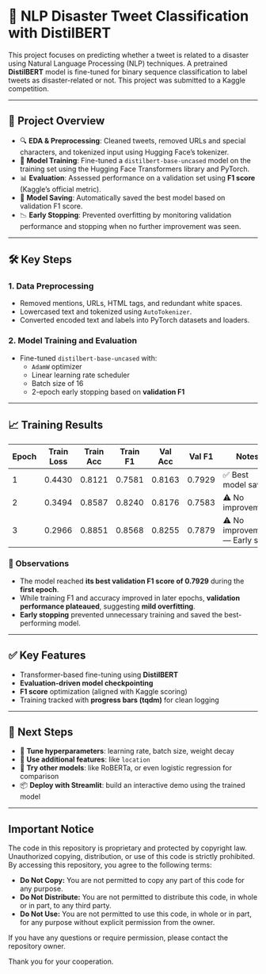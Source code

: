 # 🧠 NLP Disaster Tweet Classification with DistilBERT

This project focuses on predicting whether a tweet is related to a disaster using Natural Language Processing (NLP) techniques. A pretrained **DistilBERT** model is fine-tuned for binary sequence classification to label tweets as disaster-related or not. This project was submitted to a Kaggle competition.

---

## 🚀 Project Overview

- 🔍 **EDA & Preprocessing**: Cleaned tweets, removed URLs and special characters, and tokenized input using Hugging Face’s tokenizer.
- 🧪 **Model Training**: Fine-tuned a `distilbert-base-uncased` model on the training set using the Hugging Face Transformers library and PyTorch.
- 📊 **Evaluation**: Assessed performance on a validation set using **F1 score** (Kaggle’s official metric).
- 💾 **Model Saving**: Automatically saved the best model based on validation F1 score.
- 📉 **Early Stopping**: Prevented overfitting by monitoring validation performance and stopping when no further improvement was seen.

---

## 🛠️ Key Steps

### 1. Data Preprocessing
- Removed mentions, URLs, HTML tags, and redundant white spaces.
- Lowercased text and tokenized using `AutoTokenizer`.
- Converted encoded text and labels into PyTorch datasets and loaders.

### 2. Model Training and Evaluation
- Fine-tuned `distilbert-base-uncased` with:
  - `AdamW` optimizer
  - Linear learning rate scheduler
  - Batch size of 16
  - 2-epoch early stopping based on **validation F1**

---

## 📈 Training Results

| Epoch | Train Loss | Train Acc | Train F1 | Val Acc | Val F1 | Notes |
|-------|------------|-----------|----------|---------|--------|-------|
| 1     | 0.4430     | 0.8121    | 0.7581   | 0.8163  | 0.7929 | ✅ Best model saved |
| 2     | 0.3494     | 0.8587    | 0.8240   | 0.8176  | 0.7583 | ⚠️ No improvement |
| 3     | 0.2966     | 0.8851    | 0.8568   | 0.8255  | 0.7879 | ⚠️ No improvement — Early stop |

### 🔎 Observations

- The model reached **its best validation F1 score of 0.7929** during the **first epoch**.
- While training F1 and accuracy improved in later epochs, **validation performance plateaued**, suggesting **mild overfitting**.
- **Early stopping** prevented unnecessary training and saved the best-performing model.

---

## ✅ Key Features

- Transformer-based fine-tuning using **DistilBERT**
- **Evaluation-driven model checkpointing**
- **F1 score** optimization (aligned with Kaggle scoring)
- Training tracked with **progress bars (tqdm)** for clean logging

---

## 🧠 Next Steps

- 🔧 **Tune hyperparameters**: learning rate, batch size, weight decay
- 🧼 **Use additional features**: like `location`
- 🧪 **Try other models**: like RoBERTa, or even logistic regression for comparison
- 📦 **Deploy with Streamlit**: build an interactive demo using the trained model

---

## Important Notice

The code in this repository is proprietary and protected by copyright law. Unauthorized copying, distribution, or use of this code is strictly prohibited. By accessing this repository, you agree to the following terms:

- **Do Not Copy:** You are not permitted to copy any part of this code for any purpose.
- **Do Not Distribute:** You are not permitted to distribute this code, in whole or in part, to any third party.
- **Do Not Use:** You are not permitted to use this code, in whole or in part, for any purpose without explicit permission from the owner.

If you have any questions or require permission, please contact the repository owner.

Thank you for your cooperation.

